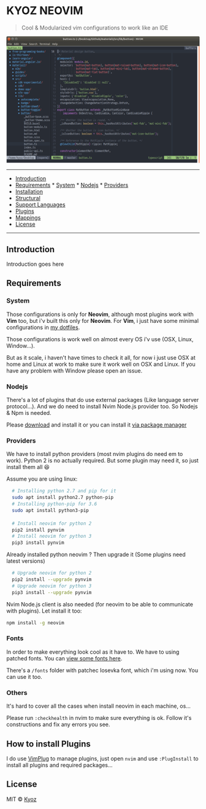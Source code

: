 # KYOZ NEOVIM
> Cool & Modularized vim configurations to work like an IDE

![Preview on Ubuntu 18.04](./images/preview.png)

---
  * [Introduction](#introduction)
  * [Requirements](#requirements)
		* [System](#system)
		* [Nodejs](#nodejs)
		* [Providers](#providers)
  * [Installation](#installation)
  * [Structural](#structural)
  * [Support Languages](#support-languages)
  * [Plugins](#plugins)
  * [Mappings](#mappings)
  * [License](#license)
---

## Introduction

Introduction goes here

## Requirements

### System

Those configurations is only for **Neovim**, although most plugins work with **Vim** too, but i'v built this only for **Neovim**. For **Vim**, i just have some minimal configurations in [my dotfiles](https://github.com/banminkyoz/dotfiles).

Those configurations is work well on almost every OS i'v use (OSX, Linux, Window...).

But as it scale, i haven't have times to check it all, for now i just use OSX at home and Linux at work to make sure it work well on OSX and Linux. If you have any problem with Window please open an issue.

### Nodejs

There's a lot of plugins that do use external packages (Like language server protocol...). And we do need to install Nvim Node.js provider too. So Nodejs & Npm is needed.

Please [download](https://nodejs.org/en/download/) and install it or you can install it [via package manager](https://nodejs.org/en/download/package-manager/)

### Providers

We have to install python providers (most nvim plugins do need em to work).
Python 2 is no actually required. But some plugin may need it, so just install them all :laughing:

Assume you are using linux:

```sh
  # Installing python 2.7 and pip for it
  sudo apt install python2.7 python-pip
  # Installing python-pip for 3.6
  sudo apt install python3-pip

  # Install neovim for python 2
  pip2 install pynvim
  # Install neovim for python 3
  pip3 install pynvim
```
Already installed python neovim ? Then upgrade it (Some plugins need latest versions)

```sh
  # Upgrade neovim for python 2
  pip2 install --upgrade pynvim
  # Upgrade neovim for python 3
  pip3 install --upgrade pynvim
```

Nvim Node.js client is also needed (for neovim to be able to communicate with plugins). Let install it too:

```sh
npm install -g neovim
```

### Fonts

In order to make everything look cool as it have to. We have to using patched fonts. You can [view some fonts here](https://github.com/ryanoasis/nerd-fonts).

There's a `/fonts` folder with patchec Iosevka font, which i'm using now. You can use it too.

### Others

It's hard to cover all the cases when install neovim in each machine, os...

Please run `:checkhealth` in nvim to make sure everything is ok. Follow it's constructions and fix any errors you see.

## How to install Plugins

I do use [VimPlug](https://github.com/junegunn/vim-plug) to manage plugins, just open `nvim` and use `:PlugInstall` to install all plugins and required packages...

## License

MIT © [Kyoz](mailto:banminkyoz@gmail.com)
